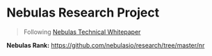 # Nebulas Research Project

> Following <a href="https://nebulas.io/docs/NebulasTechnicalWhitepaper.pdf">Nebulas Technical Whitepaper</a>

**Nebulas Rank:** https://github.com/nebulasio/research/tree/master/nr